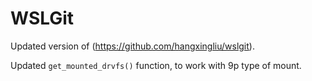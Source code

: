 # WSLGit

Updated version of (https://github.com/hangxingliu/wslgit).

Updated `get_mounted_drvfs()` function, to work with 9p type of mount.
